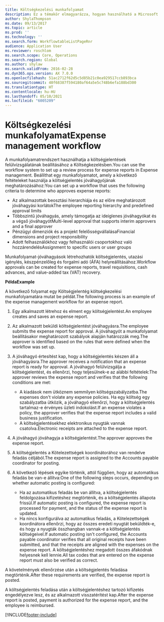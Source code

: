 ```yaml
---
title: Költségkezelési munkafolyamat
description: Ez a témakör elmagyarázza, hogyan használható a Microsoft Dynamics 365 Finance munkafolyamatrendszere a költségjelentések felülvizsgálatának beállításához a Költségkezelésben.
author: ShylaThompson
ms.date: 09/13/2017
ms.topic: article
ms.prod: ''
ms.technology: ''
ms.search.form: WorkflowtableListPageRnr
audience: Application User
ms.reviewer: roschlom
ms.search.scope: Core, Operations
ms.search.region: Global
ms.author: shylaw
ms.search.validFrom: 2016-02-28
ms.dyn365.ops.version: AX 7.0.0
ms.openlocfilehash: 51ac2712f62d5c5d85b21c0ea929517ccb893bca
ms.sourcegitcommit: 40f68387f594180af64a5e5c748b6efa188bd300
ms.translationtype: HT
ms.contentlocale: hu-HU
ms.lasthandoff: 05/10/2021
ms.locfileid: "6005209"
---
```

# <a name="expense-management-workflow"></a><span data-ttu-id="11dfd-103">Költségkezelési munkafolyamat</span><span class="sxs-lookup"><span data-stu-id="11dfd-103">Expense management workflow</span></span>

<span data-ttu-id="11dfd-104">A munkafolyamatrendszert használhatja a költségjelentések felülvizsgálatának beállításához a Költségkezelésben.</span><span class="sxs-lookup"><span data-stu-id="11dfd-104">You can use the workflow system to set up a review process for expense reports in Expense management.</span></span> <span data-ttu-id="11dfd-105">Beállíthat egy munkafolyamatot, amely a következő feltételeket használja a költségjelentés jóváhagyójának meghatározásához:</span><span class="sxs-lookup"><span data-stu-id="11dfd-105">You can set up a workflow that uses the following criteria to determine who approves expense reports:</span></span>

- <span data-ttu-id="11dfd-106">Az alkalmazottak beosztási hierarchiája és az előre meghatározott jóváhagyási korlátok</span><span class="sxs-lookup"><span data-stu-id="11dfd-106">The employee reporting hierarchy and predefined approval limits</span></span>
- <span data-ttu-id="11dfd-107">Többszintű jóváhagyás, amely támogatja az ideiglenes jóváhagyókat és a végső jóváhagyót</span><span class="sxs-lookup"><span data-stu-id="11dfd-107">Multi-level approval that supports interim approvers and a final approver</span></span>
- <span data-ttu-id="11dfd-108">Pénzügyi dimenziók és a projekt felelősségvállalása</span><span class="sxs-lookup"><span data-stu-id="11dfd-108">Financial dimensions and project responsibility</span></span>
- <span data-ttu-id="11dfd-109">Adott felhasználókhoz vagy felhasználói csoportokhoz való hozzárendelés</span><span class="sxs-lookup"><span data-stu-id="11dfd-109">Assignment to specific users or user groups</span></span>

<span data-ttu-id="11dfd-110">Munkafolyamat-jóváhagyások létrehozhatók költségjelentés, utazási igénylés, készpénzelőleg és forgalmi adó (ÁFA) helyreállításához.</span><span class="sxs-lookup"><span data-stu-id="11dfd-110">Workflow approvals can be created for expense reports, travel requisitions, cash advances, and value-added tax (VAT) recovery.</span></span>

<span data-ttu-id="11dfd-111">**Példa**</span><span class="sxs-lookup"><span data-stu-id="11dfd-111">**Example**</span></span>

<span data-ttu-id="11dfd-112">A következő folyamat egy Költségjelentég költségkezelési munkafolyamatára mutat be példát.</span><span class="sxs-lookup"><span data-stu-id="11dfd-112">The following process is an example of the expense management workflow for an expense report.</span></span>

1. <span data-ttu-id="11dfd-113">Egy alkalmazott létrehoz és elment egy költségjelentést.</span><span class="sxs-lookup"><span data-stu-id="11dfd-113">An employee creates and saves an expense report.</span></span>
2. <span data-ttu-id="11dfd-114">Az alkalmazott beküldi költségjelentést jóváhagyásra.</span><span class="sxs-lookup"><span data-stu-id="11dfd-114">The employee submits the expense report for approval.</span></span> <span data-ttu-id="11dfd-115">A jóváhagyót a munkafolyamat beállításakor meghatározott szabályok alapján határozzák meg.</span><span class="sxs-lookup"><span data-stu-id="11dfd-115">The approver is identified based on the rules that were defined when the workflow was set up.</span></span>
3. <span data-ttu-id="11dfd-116">A jóváhagyó értesítést kap, hogy a költségjelentés készen áll a jóváhagyásra.</span><span class="sxs-lookup"><span data-stu-id="11dfd-116">The approver receives a notification that an expense report is ready for approval.</span></span> <span data-ttu-id="11dfd-117">A jóváhagyó felülvizsgálja a költségjelentést, és ellenőrzi, hogy teljesülnek-e az alábbi feltételek:</span><span class="sxs-lookup"><span data-stu-id="11dfd-117">The approver reviews the expense report and verifies that the following conditions are met:</span></span>

    - <span data-ttu-id="11dfd-118">A kiadások nem ütköznem semmilyen költségszabályzatba.</span><span class="sxs-lookup"><span data-stu-id="11dfd-118">The expenses don't violate any expense policies.</span></span> <span data-ttu-id="11dfd-119">Ha egy költség egy szabályzatba ütközik, a jóváhagyó ellenőrzi, hogy a költségjelentés tartalmaz-e érvényes üzleti indokolást.</span><span class="sxs-lookup"><span data-stu-id="11dfd-119">If an expense violates a policy, the approver verifies that the expense report includes a valid business justification.</span></span>
    - <span data-ttu-id="11dfd-120">A költségjelentésekhez elektronikus nyugták vannak csatolva.</span><span class="sxs-lookup"><span data-stu-id="11dfd-120">Electronic receipts are attached to the expense report.</span></span>

4. <span data-ttu-id="11dfd-121">A jóváhagyó jóváhagyja a költségjelentést.</span><span class="sxs-lookup"><span data-stu-id="11dfd-121">The approver approves the expense report.</span></span>
5. <span data-ttu-id="11dfd-122">A költségjelentés a Kötelezettségek koordinátorához van rendelve feladás céljából.</span><span class="sxs-lookup"><span data-stu-id="11dfd-122">The expense report is assigned to the Accounts payable coordinator for posting.</span></span>
6. <span data-ttu-id="11dfd-123">A következő lépések egyike történik, attól függően, hogy az automatikus feladás be van-e állítva:</span><span class="sxs-lookup"><span data-stu-id="11dfd-123">One of the following steps occurs, depending on whether automatic posting is configured:</span></span>

    - <span data-ttu-id="11dfd-124">Ha az automatikus feladás be van állítva, a költségjelentés feldolgozása kifizetéshez megtörténik, és a költségjelentés állapota frissül.</span><span class="sxs-lookup"><span data-stu-id="11dfd-124">If automatic posting is configured, the expense report is processed for payment, and the status of the expense report is updated.</span></span>
    - <span data-ttu-id="11dfd-125">Ha nincs konfigurálva az automatikus feladás, a Kötelezettségek koordinátora ellenőrzi, hogy az összes eredeti nyugtát beküldték-e, és hogy a nyugták összhangban vannak-e a költségjelentés költségeivel.</span><span class="sxs-lookup"><span data-stu-id="11dfd-125">If automatic posting isn't configured, the Accounts payable coordinator verifies that all original receipts have been submitted, and that the receipts are aligned with the expenses on the expense report.</span></span> <span data-ttu-id="11dfd-126">A költségjelentéshez megadott összes áfakódnak helyesnek kell lennie.</span><span class="sxs-lookup"><span data-stu-id="11dfd-126">All tax codes that are entered on the expense report must also be verified as correct.</span></span>

<span data-ttu-id="11dfd-127">A követelmények ellenőrzése után a költségjelentés feladása megtörténik.</span><span class="sxs-lookup"><span data-stu-id="11dfd-127">After these requirements are verified, the expense report is posted.</span></span>

<span data-ttu-id="11dfd-128">A költségjelentés feladása után a költségjelentéshez tartozó kifizetés engedélyezve lesz, és az alkalmazott visszatérítést kap.</span><span class="sxs-lookup"><span data-stu-id="11dfd-128">After the expense report is posted, payment is authorized for the expense report, and the employee is reimbursed.</span></span>


[!INCLUDE[footer-include](../includes/footer-banner.md)]